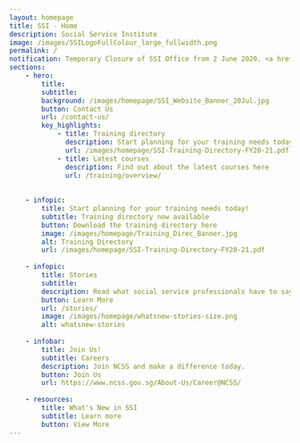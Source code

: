 ```yaml
---
layout: homepage
title: SSI - Home
description: Social Service Institute
image: /images/SSILogoFullColour_large_fullwidth.png
permalink: /
notification: Temporary Closure of SSI Office from 2 June 2020. <a href="/updates/)">Click here for more details.</a>
sections:
    - hero:
        title:
        subtitle:
        background: /images/homepage/SSI_Website_Banner_20Jul.jpg
        button: Contact Us
        url: /contact-us/
        key_highlights:
            - title: Training directory
              description: Start planning for your training needs today
              url: /images/homepage/SSI-Training-Directory-FY20-21.pdf
            - title: Latest courses
              description: Find out about the latest courses here
              url: /training/overview/
              
           
    - infopic:
        title: Start planning for your training needs today!
        subtitle: Training directory now available
        button: Download the training directory here
        image: /images/homepage/Training_Direc_Banner.jpg
        alt: Training Directory        
        url: /images/homepage/SSI-Training-Directory-FY20-21.pdf
        
    - infopic:
        title: Stories
        subtitle:
        description: Read what social service professionals have to say about their work and how SSI training courses has helped them to further sharpen and upgrade their skills.
        button: Learn More
        url: /stories/
        image: /images/homepage/whatsnew-stories-size.png
        alt: whatsnew-stories
        
    - infobar:
        title: Join Us!
        subtitle: Careers
        description: Join NCSS and make a difference today.
        button: Join Us
        url: https://www.ncss.gov.sg/About-Us/Career@NCSS/
        
    - resources:
        title: What's New in SSI
        subtitle: Learn more
        button: View More
---
```

